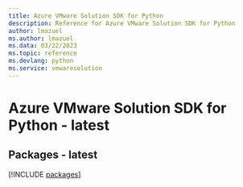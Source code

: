 ```yaml
---
title: Azure VMware Solution SDK for Python
description: Reference for Azure VMware Solution SDK for Python
author: lmazuel
ms.author: lmazuel
ms.data: 03/22/2023
ms.topic: reference
ms.devlang: python
ms.service: vmwaresolution
---
```

# Azure VMware Solution SDK for Python - latest
## Packages - latest
[!INCLUDE [packages](vmware-solution-index.md)]